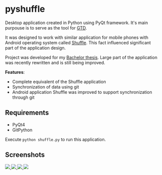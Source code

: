 pyshuffle
=========

Desktop application created in Python using PyQt framework. It's main purpouse is to serve as the tool for [GTD](http://en.wikipedia.org/wiki/Getting_Things_Done).

It was designed to work with similar application for mobile phones with Android operating system called [Shuffle](https://play.google.com/store/apps/details?id=org.dodgybits.android.shuffle).
This fact influenced significant part of the application design.

Project was developed for my [Bachelor thesis](http://theses.cz/id/l3moo9). Large part of the application was recently rewritten and is still being improved.

__Features__:

* Complete equivalent of the Shuffle application
* Synchronization of data using git
* Android application Shuffle was improved to support synchronization through git

Requirements
---------------

* PyQt4
* GitPython

Execute `python shuffle.py` to run this application.

Screenshots
------------

<a href="http://davekr.github.io/pyshuffle/images/inbox.png">
  <img src="http://davekr.github.io/pyshuffle/images/inbox_preview.png" label="calendar" />
</a>
<a href="http://davekr.github.io/pyshuffle/images/calendar.png">
  <img src="http://davekr.github.io/pyshuffle/images/calendar_preview.png" label="calendar" />
</a>
<a href="http://davekr.github.io/pyshuffle/images/projects.png">
  <img src="http://davekr.github.io/pyshuffle/images/projects_preview.png" label="calendar" />
</a>
<a href="http://davekr.github.io/pyshuffle/images/sync.png">
  <img src="http://davekr.github.io/pyshuffle/images/sync_preview.png" label="calendar" />
</a>
